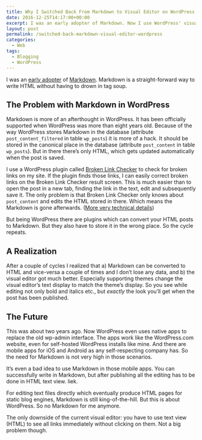 ```yaml
---
title: Why I Switched Back From Markdown to Visual Editor on WordPress
date: 2016-12-25T14:17:00+00:00
excerpt: I was an early adopter of Markdown. Now I use WordPress' visual editor exclusively again with great results and don't miss Markdown a bit.
layout: post
permalink: /switched-back-markdown-visual-editor-wordpress
categories:
  - Web
tags:
  - Blogging
  - WordPress
---
```

I was an [early adopter](https://michaelnordmeyer.com/why-i-chose-wordpress-thoughts-from-wordcamp-08) of [Markdown](http://daringfireball.net/projects/markdown/). Markdown is a straight-forward way to write HTML without having to drown in tag soup.

## The Problem with Markdown in WordPress

Markdown is more of an afterthought in WordPress. It has been officially supported when WordPress was more than eight years old. Because of the way WordPress stores Markdown in the database (attribute `post_content_filtered` in table `wp_posts`) it is more of a hack. It should be stored in the canonical place in the database (attribute `post_content` in table `wp_posts`). But in there there’s only HTML, which gets updated automatically when the post is saved.

I use a WordPress plugin called [Broken Link Checker](https://wordpress.org/plugins/broken-link-checker/) to check for broken links on my site. If the plugin finds those links, I can easily correct broken links on the Broken Link Checker result screen. This is much easier than to open the post in a new tab, finding the link in the text, edit and subsequently save it. The only problem is that Broken Link Checker only knows about `post_content` and edits the HTML stored in there. Which means the Markdown is gone afterwards. ([More very technical details](http://wordpress.stackexchange.com/questions/113387/when-is-the-post-content-filtered-column-in-database-cleared-by-wordpress))

But being WordPress there are plugins which can convert your HTML posts to Markdown. But they also have to store it in the wrong place. So the cycle repeats.

## A Realization

After a couple of cycles I realized that a) Markdown can be converted to HTML and vice-versa a couple of times and I don’t lose any data, and b) the visual editor got much better. Especially supporting themes change the visual editor’s text display to match the theme’s display. So you see while editing not only bold and italics etc., but _exactly_ the look you’ll get when the post has been published.

## The Future

This was about two years ago. Now WordPress even uses native apps to replace the old wp-admin interface. The apps work like the WordPress.com website, even for self-hosted WordPress installs like mine. And there are mobile apps for iOS and Android as any self-respecting company has. So the need for Markdown is not very high in those scenarios.

It’s even a bad idea to use Markdown in those mobile apps. You can successfully write in Markdown, but after publishing all the editing has to be done in HTML text view. Iiek.

For editing text files directly which eventually produce HTML pages for static blog engines, Markdown is still king-of-the-hill. But this is about WordPress. So no Markdown for me anymore.

The only downside of the current visual editor: you have to use text view (HTML) to see all links immediately without clicking on them. Not a big problem though.